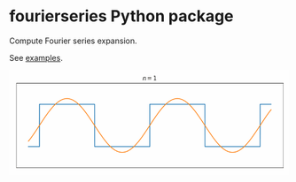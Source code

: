 # fourierseries Python package

Compute Fourier series expansion.

See [examples](./examples/).

![fourier_square.png](./examples/fourier_square.gif)
